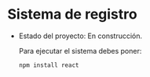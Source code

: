 <h1>Sistema de registro</h1>

- Estado del proyecto: En construcción.

  Para ejecutar el sistema debes poner:

  ```npm install react```

